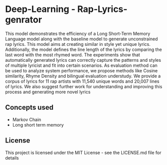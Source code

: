 # Deep-Learning - Rap-Lyrics-genrator

This model demonstrates the efficiency of a Long Short-Term Memory Language model along with the baseline model to generate unconstrained rap lyrics.  This model aims at creating similar in style yet unique lyrics. Additionally, the model defines  the line length of the lyrics by comparing the last word with the most rhymed word. The experiments show that automatically generated lyrics can correctly capture the patterns and styles of multiple lyricist and fit into certain scenarios. As evaluation method can be used to analyze system performance, we propose methods like Cosine similarity, Rhyme Density and bilingual evaluation understudy.  We provide a corpus of lyrics for 11 rap artists with 11,540 unique words and 20,007 lines of lyrics. We also suggest further work for understanding and improving this process and generating more novel lyrics

## Concepts used
- Markov Chain
- Long short term memory

## License
This project is licensed under the MIT License - see the LICENSE.md file for details
